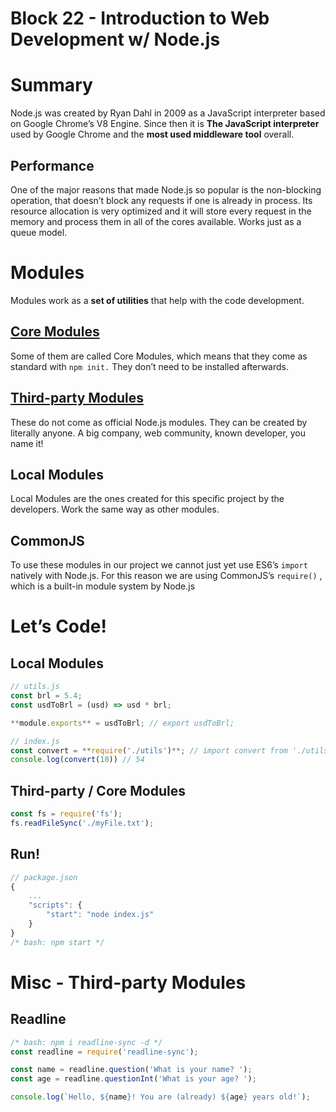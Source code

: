 # Block 22 - Introduction to Web Development w/ Node.js

# Summary

Node.js was created by Ryan Dahl in 2009 as a JavaScript interpreter based on Google Chrome’s V8 Engine. Since then it is **The JavaScript interpreter** used by Google Chrome and the **most used middleware tool** overall.

## Performance

One of the major reasons that made Node.js so popular is the non-blocking operation, that doesn’t block any requests if one is already in process. Its resource allocation is very optimized and it will store every request in the memory and process them in all of the cores available. Works just as a queue model.

# Modules

Modules work as a **set of utilities** that help with the code development.

## [Core Modules](https://nodejs.org/api/)

Some of them are called Core Modules, which means that they come as standard with `npm init.` They don’t need to be installed afterwards.

## [Third-party Modules](https://www.npmjs.com/)

These do not come as official Node.js modules. They can be created by literally anyone. A big company, web community, known developer, you name it!

## Local Modules

Local Modules are the ones created for this specific project by the developers. Work the same way as other modules.

## CommonJS

To use these modules in our project we cannot just yet use ES6’s `import` natively with Node.js. For this reason we are using CommonJS’s `require()` , which is a built-in module system by Node.js

# Let’s Code!

## Local Modules

```jsx
// utils.js
const brl = 5.4;
const usdToBrl = (usd) => usd * brl;

**module.exports** = usdToBrl; // export usdToBrl;

// index.js
const convert = **require('./utils')**; // import convert from './utils'
console.log(convert(10)) // 54
```

## Third-party / Core Modules

```jsx
const fs = require('fs');
fs.readFileSync('./myFile.txt');
```

## Run!

```jsx
// package.json
{
	...
	"scripts": {
		"start": "node index.js"
	}
}
/* bash: npm start */
```

# Misc - Third-party Modules

## Readline

```jsx
/* bash: npm i readline-sync -d */
const readline = require('readline-sync');

const name = readline.question('What is your name? ');
const age = readline.questionInt('What is your age? ');

console.log(`Hello, ${name}! You are (already) ${age} years old!`);
```